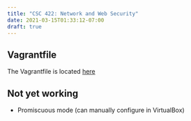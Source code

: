 ```yaml
---
title: "CSC 422: Network and Web Security"
date: 2021-03-15T01:33:12-07:00
draft: true
---
```


## Vagrantfile

The Vagrantfile is located [here](../../../../files/)

## Not yet working

- Promiscuous mode (can manually configure in VirtualBox)
